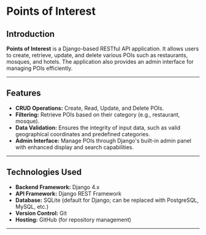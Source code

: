 #  Points of Interest


## Introduction

**Points of Interest** is a Django-based RESTful API application. It allows users to create, retrieve, update, and delete various POIs such as restaurants, mosques, and hotels. The application also provides an admin interface for managing POIs efficiently.

---

## Features

- **CRUD Operations:** Create, Read, Update, and Delete POIs.
- **Filtering:** Retrieve POIs based on their category (e.g., restaurant, mosque).
- **Data Validation:** Ensures the integrity of input data, such as valid geographical coordinates and predefined categories.
- **Admin Interface:** Manage POIs through Django's built-in admin panel with enhanced display and search capabilities.

---

## Technologies Used

- **Backend Framework:** Django 4.x
- **API Framework:** Django REST Framework
- **Database:** SQLite (default for Django; can be replaced with PostgreSQL, MySQL, etc.)
- **Version Control:** Git
- **Hosting:** GitHub (for repository management)

---
